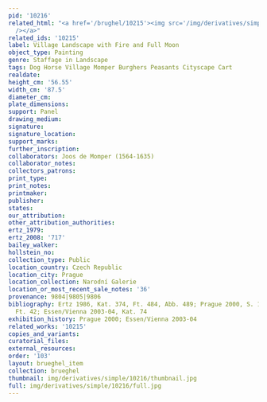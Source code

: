 ```yaml
---
pid: '10216'
related_html: "<a href='/brughel/10215'><img src='/img/derivatives/simple/10215/thumbnail.jpg'
  /></a>"
related_ids: '10215'
label: Village Landscape with Fire and Full Moon
object_type: Painting
genre: Staffage in Landscape
tags: Dog Horse Village Momper Burghers Peasants Cityscape Cart
realdate: 
height_cm: '56.55'
width_cm: '87.5'
diameter_cm: 
plate_dimensions: 
support: Panel
drawing_medium: 
signature: 
signature_location: 
support_marks: 
further_inscription: 
collaborators: Joos de Momper (1564-1635)
collaborator_notes: 
collectors_patrons: 
print_type: 
print_notes: 
printmaker: 
publisher: 
states: 
our_attribution: 
other_attribution_authorities: 
ertz_1979: 
ertz_2008: '717'
bailey_walker: 
hollstein_no: 
collection_type: Public
location_country: Czech Republic
location_city: Prague
location_collection: Narodní Galerie
location_or_most_recent_sale_notes: '36'
provenance: 9804|9805|9806
bibliography: Ertz 1986, Kat. 374, Ft. 484, Abb. 489; Prague 2000, S. 111, Nr. 218,
  Ft. 42; Essen/Vienna 2003-04, Kat. 74
exhibition_history: Prague 2000; Essen/Vienna 2003-04
related_works: '10215'
copies_and_variants: 
curatorial_files: 
external_resources: 
order: '103'
layout: brueghel_item
collection: brueghel
thumbnail: img/derivatives/simple/10216/thumbnail.jpg
full: img/derivatives/simple/10216/full.jpg
---
```

